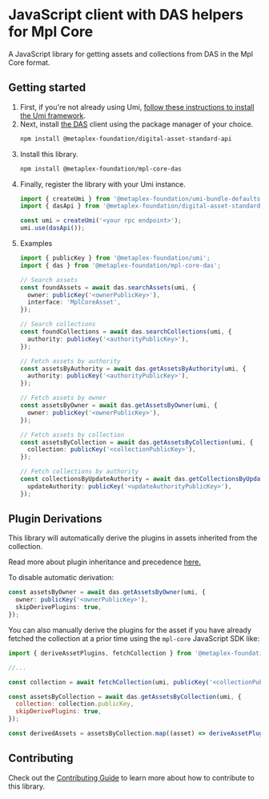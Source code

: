 # JavaScript client with DAS helpers for Mpl Core

A JavaScript library for getting assets and collections from DAS in the Mpl Core format.

## Getting started

1. First, if you're not already using Umi, [follow these instructions to install the Umi framework](https://github.com/metaplex-foundation/umi/blob/main/docs/installation.md).
2. Next, install [the DAS](https://github.com/metaplex-foundation/digital-asset-standard-api) client using the package manager of your choice.
    ```sh
   npm install @metaplex-foundation/digital-asset-standard-api
   ```
3. Install this library.
    ```sh
   npm install @metaplex-foundation/mpl-core-das
   ```
4. Finally, register the library with your Umi instance.
   ```ts
   import { createUmi } from '@metaplex-foundation/umi-bundle-defaults';
   import { dasApi } from '@metaplex-foundation/digital-asset-standard-api';
   
   const umi = createUmi('<your rpc endpoint>');
   umi.use(dasApi());
   ```
5. Examples
   ```ts
   import { publicKey } from '@metaplex-foundation/umi';
   import { das } from '@metaplex-foundation/mpl-core-das';
   
   // Search assets
   const foundAssets = await das.searchAssets(umi, {
     owner: publicKey('<ownerPublicKey>'),
     interface: 'MplCoreAsset',
   });
   
   // Search collections
   const foundCollections = await das.searchCollections(umi, {
     authority: publicKey('<authorityPublicKey>'),
   });
   
   // Fetch assets by authority
   const assetsByAuthority = await das.getAssetsByAuthority(umi, {
     authority: publicKey('<authorityPublicKey>'),
   });
   
   // Fetch assets by owner
   const assetsByOwner = await das.getAssetsByOwner(umi, {
     owner: publicKey('<ownerPublicKey>'),
   });
   
   // Fetch assets by collection
   const assetsByCollection = await das.getAssetsByCollection(umi, {
     collection: publicKey('<collectionPublicKey>'),
   });
   
   // Fetch collections by authority
   const collectionsByUpdateAuthority = await das.getCollectionsByUpdateAuthority(umi, {
     updateAuthority: publicKey('<updateAuthorityPublicKey>'),
   }); 
   ```

## Plugin Derivations

This library will automatically derive the plugins in assets inherited from the collection. 

Read more about plugin inheritance and precedence [here.](https://developers.metaplex.com/core/plugins)

To disable automatic derivation:

```ts
const assetsByOwner = await das.getAssetsByOwner(umi, {
  owner: publicKey('<ownerPublicKey>'),
  skipDerivePlugins: true,
});

```

You can also manually derive the plugins for the asset if you have already fetched the collection at a prior time
using the `mpl-core` JavaScript SDK like:


```js
import { deriveAssetPlugins, fetchCollection } from '@metaplex-foundation/mpl-core'

//...

const collection = await fetchCollection(umi, publicKey('<collectionPublicKey>'))

const assetsByCollection = await das.getAssetsByCollection(umi, {
  collection: collection.publicKey,
  skipDerivePlugins: true,
});

const derivedAssets = assetsByCollection.map((asset) => deriveAssetPlugins(asset, collection))
```



## Contributing

Check out the [Contributing Guide](./CONTRIBUTING.md) to learn more about how to contribute to this library.